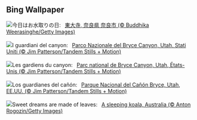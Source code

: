## Bing Wallpaper
![](https://www.bing.com/th?id=OHR.OmizutoriNew_JA-JP3433655435_UHD.jpg&w=1000)今日はお水取りの日:&nbsp;&ensp;[東大寺, 奈良県 奈良市 (© Buddhika Weerasinghe/Getty Images)](https://www.bing.com/th?id=OHR.OmizutoriNew_JA-JP3433655435_UHD.jpg)
<br><br/>
![](https://www.bing.com/th?id=OHR.BryceSnow_IT-IT2944842663_UHD.jpg&w=1000)I guardiani del canyon:&nbsp;&ensp;[Parco Nazionale del Bryce Canyon, Utah, Stati Uniti (© Jim Patterson/Tandem Stills + Motion)](https://www.bing.com/th?id=OHR.BryceSnow_IT-IT2944842663_UHD.jpg)
<br><br/>
![](https://www.bing.com/th?id=OHR.BryceSnow_FR-FR1248593635_UHD.jpg&w=1000)Les gardiens du canyon:&nbsp;&ensp;[Parc national de Bryce Canyon, Utah, États-Unis (© Jim Patterson/Tandem Stills + Motion)](https://www.bing.com/th?id=OHR.BryceSnow_FR-FR1248593635_UHD.jpg)
<br><br/>
![](https://www.bing.com/th?id=OHR.BryceSnow_ES-ES6985034687_UHD.jpg&w=1000)Los guardianes del cañón:&nbsp;&ensp;[Parque Nacional del Cañón Bryce, Utah, EE.UU. (© Jim Patterson/Tandem Stills + Motion)](https://www.bing.com/th?id=OHR.BryceSnow_ES-ES6985034687_UHD.jpg)
<br><br/>
![](https://www.bing.com/th?id=OHR.SleepyKoala_EN-GB8056580586_UHD.jpg&w=1000)Sweet dreams are made of leaves:&nbsp;&ensp;[A sleeping koala, Australia (© Anton Rogozin/Getty Images)](https://www.bing.com/th?id=OHR.SleepyKoala_EN-GB8056580586_UHD.jpg)
<br><br/>
